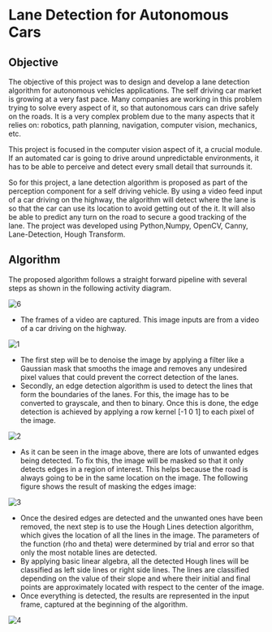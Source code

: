 # Lane Detection for Autonomous Cars

## Objective
The objective of this project was to design and develop a lane detection algorithm for autonomous vehicles applications. The self driving car market is growing at a very fast pace. Many companies are working in this problem trying to solve every aspect of it, so that autonomous cars can drive safely on the roads. It is a very complex problem due to the many aspects that it relies on: robotics, path planning, navigation, computer vision, mechanics, etc.

This project is focused in the computer vision aspect of it, a crucial module. If an automated car is going to drive around unpredictable environments, it has to be able to perceive and detect every small detail that surrounds it.

So for this project, a lane detection algorithm is proposed as part of the perception component for a self driving vehicle. By using a video feed input of a car driving on the highway, the algorithm will detect where the lane is so that the car can use its location to avoid getting out of the it. It will also be able to predict any turn on the road to secure a good tracking of the lane. The project was developed using Python,Numpy, OpenCV, Canny, Lane-Detection, Hough Transform.

## Algorithm

The proposed algorithm follows a straight forward pipeline with several steps as shown in the following activity diagram. 

![6](https://user-images.githubusercontent.com/73324896/145776174-e90be8c1-4cc7-4bec-96d2-642168c45ee6.png)

-	The frames of a video are captured. This image inputs are from a video of a car driving on the highway.

![1](https://user-images.githubusercontent.com/73324896/145776313-a311ff86-c7ff-40bc-a324-ca7185eef8e8.png)

- The first step will be to denoise the image by applying a filter like a Gaussian mask that smooths the image and removes any undesired pixel values that could prevent the correct detection of the lanes.
- Secondly, an edge detection algorithm is used to detect the lines that form the boundaries of the lanes. For this, the image has to be converted to grayscale, and then to binary. Once this is done, the edge detection is achieved by applying a row kernel [-1 0 1] to each pixel of the image. 

![2](https://user-images.githubusercontent.com/73324896/145776489-91e2f3b6-b0ed-4cda-8ca8-42c423751ca7.png)

- As it can be seen in the image above, there are lots of unwanted edges being detected. To fix this, the image will be masked so that it only detects edges in a region of interest. This helps because the road is always going to be in the same location on the image. The following figure shows the result of masking the edges image:

![3](https://user-images.githubusercontent.com/73324896/145776562-7f5074d2-b7fe-4658-aae4-4b9fb3fa941c.png)

-	Once the desired edges are detected and the unwanted ones have been removed, the next step is to use the Hough Lines detection algorithm, which gives the location of all the lines in the image. The parameters of the function (rho and theta) were determined by trial and error so that only the most notable lines are detected.
-	By applying basic linear algebra, all the detected Hough lines will be classified as left side lines or right side lines. The lines are classified depending on the value of their slope and where their initial and final points are approximately located with respect to the center of the image. 
-	Once everything is detected, the results are represented in the input frame, captured at the beginning of the algorithm.

![4](https://user-images.githubusercontent.com/73324896/145776872-10390d66-ae8c-45d4-8e95-0be11e3ed5e0.png)


